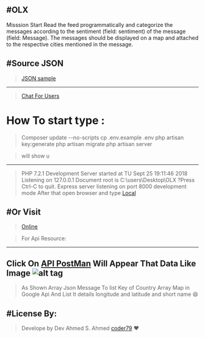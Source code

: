 
#OLX
---------------------------------
Misssion Start
Read the feed programmatically and categorize the messages according to the sentiment (field: sentiment) of the message (field: Message). The messages should be displayed on a map and attached to the respective cities mentioned in the message.

#Source JSON  
---------------------------------
>[JSON sample](http://fierce-depths-12045.herokuapp.com/api/Countries)
--------------------------------------
>[Chat For Users](http://fierce-depths-12045.herokuapp.com/)
# How To start type :
>Composer update --no-scripts
>cp .env.example .env
>php artisan key:generate
>php artisan migrate
>php artisan server 

>will show u 
---------------------------------
> PHP 7.2.1 Development Server started at TU Sept 25 19:11:46 2018
>Listening on 127.0.0.1
>Document root is C:\users\Desktop\OLX
?Press Ctrl-C to quit.
>Express server listening on port 8000  development mode 
>After that open browser and type 
[Local]( http://127.0.0.1:8000)

#Or Visit
---------------
>[Online](https://fierce-depths-12045.herokuapp.com/)

>For Api Resource:
---------------------------
Click On [API PostMan](https://documenter.getpostman.com/view/2836787/RWgtTwts)
Will Appear That Data Like Image
![alt tag](http://serinc.tech/Task/public/zx.png "Data Retrive from Api")
--------------------------------
>As Shown
Array Json Message To list Key of Country Array Map in Google Api And List It details longitude and latitude and short name 😄

#License By:
-----------------------------------------------------------
>Develope by Dev Ahmed S. Ahmed [coder79](http://coder79.me) ❤
